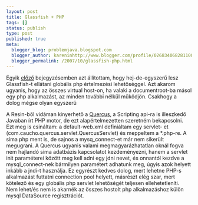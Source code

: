 ```yaml
---
layout: post
title: Glassfish + PHP
tags: []
status: publish
type: post
published: true
meta:
  blogger_blog: problemjava.blogspot.com
  blogger_author: kareninhttp://www.blogger.com/profile/02683406828110839343noreply@blogger.com
  blogger_permalink: /2007/10/glassfish-php.html
---
```

Egyik [előző](http://jtechnics.anzix.net/2007/09/sjsws-glassfish-2.html)
bejegyzésemben azt állítottam, hogy hej-de-egyszerű lesz Glassfish-t ellátani
globális php értelmezési lehetőséggel. Azt akarom ugyanis, hogy az összes
virtual host-on, ha valaki a documentroot-ba másol egy php alkalmazást, az
minden további nélkül működjön. Csakhogy a dolog mégse olyan egyszerű

  
A Resin-ből vidáman kinyerhető a
[Quercus](http://www.caucho.com/resin-3.1/doc/quercus.xtp), a Scripting api-ra
is illeszkedő Javaban írt PHP motor, de ezt alapértelmezetten szeretném
bekapcsolni. Ezt meg is csináltam: a default-web.xml definiáltam egy servlet-
et (com.caucho.quercus.servlet.QuercusServlet) és meppeltem a *.php-re. A sima
php ment is, de sajnos a mysq_connect-et már nem sikerült megugrani. A Quercus
ugyanis valami megmagyarázhatatlan oknál fogva nem hajlandó sima adatbázis
kapcsolatot kezdeményezni, hanem a servlet init paraméterei között meg kell
adni egy jdni nevet, és onnantól kezdve a mysql_connect-nek bármilyen
paramétert adhatunk meg, úgyis azok helyett inkább a jndi-t használja. Ez
egyrészt kedves dolog, mert lehetne PHP-s alkalmazást futtatni connection pool
helyett, másrészt elég szar, mert kötelező és egy globális php servlet
lehetőségét teljesen ellehetetleníti. Nem lehet/és nem is akarnék az összes
hostolt php alkalmazáshoz külön mysql DataSource regisztrációt.

